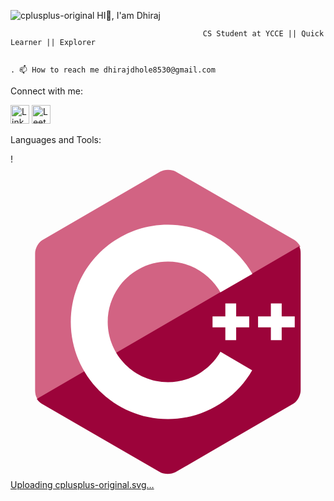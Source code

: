 ![cplusplus-original](https://github.com/dholedhiraj/dholedhiraj/assets/125818863/46c39814-4239-4d02-b194-8b4f3dd8bc9a)                                                             HI👋, I'am Dhiraj


                                               CS Student at YCCE || Quick Learner || Explorer


    . 📫 How to reach me dhirajdhole8530@gmail.com



Connect with me:
<!-- Replace YOUR_LINKEDIN_PROFILE_URL with the actual URL of your LinkedIn profile -->
<a href="https://www.linkedin.com/in/dhiraj-dhole-bb5864236/L" target="_blank"><img src="https://img.icons8.com/fluency/48/000000/linkedin.png" alt="LinkedIn" width="30"></a>  <!-- Replace YOUR_LEETCODE_PROFILE_URL with the actual URL of your LeetCode profile -->
<a href="https://leetcode.com/dhiraj8530/" target="_blank">
  <img src="https://example.com/leetcode-logo.png" alt="LeetCode" width="30">
</a>









Languages and Tools:

!<svg xmlns="http://www.w3.org/2000/svg" viewBox="0 0 128 128"><path fill="#D26383" d="M115.4 30.7L67.1 2.9c-.8-.5-1.9-.7-3.1-.7-1.2 0-2.3.3-3.1.7l-48 27.9c-1.7 1-2.9 3.5-2.9 5.4v55.7c0 1.1.2 2.4 1 3.5l106.8-62c-.6-1.2-1.5-2.1-2.4-2.7z"/><path fill="#9C033A" d="M10.7 95.3c.5.8 1.2 1.5 1.9 1.9l48.2 27.9c.8.5 1.9.7 3.1.7 1.2 0 2.3-.3 3.1-.7l48-27.9c1.7-1 2.9-3.5 2.9-5.4V36.1c0-.9-.1-1.9-.6-2.8l-106.6 62z"/><path fill="#fff" d="M85.3 76.1C81.1 83.5 73.1 88.5 64 88.5c-13.5 0-24.5-11-24.5-24.5s11-24.5 24.5-24.5c9.1 0 17.1 5 21.3 12.5l13-7.5c-6.8-11.9-19.6-20-34.3-20-21.8 0-39.5 17.7-39.5 39.5s17.7 39.5 39.5 39.5c14.6 0 27.4-8 34.2-19.8l-12.9-7.6z"/><path d="M82.1 61.8h5.2v-5.3h4.4v5.3H97v4.4h-5.3v5.2h-4.4v-5.2h-5.2v-4.4zm18.5 0h5.2v-5.3h4.4v5.3h5.3v4.4h-5.3v5.2h-4.4v-5.2h-5.2v-4.4z" fill="#fff"/></svg>[Uploading cplusplus-original.svg…]()
